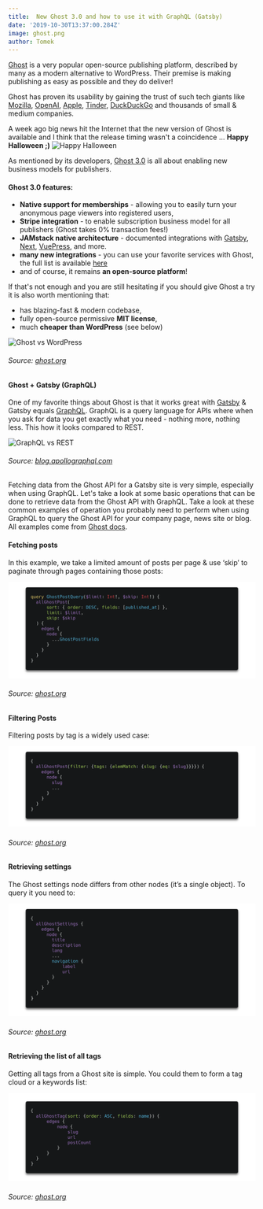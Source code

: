 ```yaml
---
title:  New Ghost 3.0 and how to use it with GraphQL (Gatsby)
date: '2019-10-30T13:37:00.284Z'
image: ghost.png
author: Tomek
---
```



[Ghost](https://ghost.org/) is a very popular open-source publishing platform, described by many as a modern alternative to WordPress. Their premise is making publishing as easy as possible and they do deliver!

Ghost has proven its usability by gaining the trust of such tech giants like [Mozilla](https://www.mozilla.org), [OpenAI](https://openai.com/), [Apple](https://www.apple.com/), [Tinder](https://tinder.com/), [DuckDuckGo](https://duckduckgo.com/) and thousands of small & medium companies.

A week ago big news hit the Internet that the new version of Ghost is available and I think that the release timing wasn't a coincidence ...  **Happy Halloween ;)**
![Happy Halloween](https://thepracticaldev.s3.amazonaws.com/i/d57w6fiu2biebod2i4cd.png)

As mentioned by its developers, [Ghost 3.0](https://ghost.org/3/) is all about enabling new business models for publishers.

#### Ghost 3.0 features:
- **Native support for memberships** - allowing you to easily turn your anonymous page viewers into registered users, 
- **Stripe integration** - to enable subscription business model for all publishers (Ghost takes 0% transaction fees!)
- **JAMstack native architecture** -  documented integrations with [Gatsby](https://www.gatsbyjs.org/), [Next](https://nextjs.org/), [VuePress](https://vuepress.vuejs.org/), and more.
- **many new integrations** - you can use your favorite services with Ghost, the full list is available [here](https://ghost.org/integrations/)
- and of course, it remains **an open-source platform**!

If that's not enough and you are still hesitating if you should give Ghost a try it is also worth mentioning that:
- has blazing-fast & modern codebase,
- fully open-source permissive **MIT license**,
- much **cheaper than WordPress** (see below)

![Ghost vs WordPress](https://thepracticaldev.s3.amazonaws.com/i/4h4l956b186kxftzwcdb.png)

###### Source: [ghost.org](https://ghost.org/vs/wordpress/)

#### Ghost + Gatsby (GraphQL)

One of my favorite things about Ghost is that it works great with [Gatsby](https://www.gatsbyjs.org/) & Gatsby equals [GraphQL](https://www.gatsbyjs.org/docs/graphql-concepts/). GraphQL is a query language for APIs where when you ask for data you get exactly what you need - nothing more, nothing less. This how it looks compared to REST.


![GraphQL vs REST](https://thepracticaldev.s3.amazonaws.com/i/5tsthxcpy4ub2czxqrd5.png)

###### Source: [blog.apollographql.com](https://blog.apollographql.com/graphql-vs-rest-5d425123e34b)


Fetching data from the Ghost API for a Gatsby site is very simple, especially when using GraphQL. Let's take a look at some basic operations that can be done to retrieve data from the Ghost API with GraphQL.
Take a look at these common examples of operation you probably need to perform when using GraphQL to query the Ghost API for your company page, news site or blog. All examples come from [Ghost docs](https://ghost.org/docs/api/v3/gatsby/graphql-recipes-for-ghost/).

#### Fetching posts
In this example, we take a limited amount of posts per page & use ‘skip’ to paginate through pages containing those posts:

![Alt Text](fetching_posts.png)
###### Source: [ghost.org](https://ghost.org/docs/api/v3/gatsby/graphql-recipes-for-ghost/)

#### Filtering Posts
Filtering posts by tag is a widely used case:

![Alt Text](filtering_posts.png)
###### Source: [ghost.org](https://ghost.org/docs/api/v3/gatsby/graphql-recipes-for-ghost/)

#### Retrieving settings
The Ghost settings node differs from other nodes (it’s a single object). To query it you need to:

![Alt Text](settings.png)
###### Source: [ghost.org](https://ghost.org/docs/api/v3/gatsby/graphql-recipes-for-ghost/)

#### Retrieving the list of all tags
Getting all tags from a Ghost site is simple. You could them to form a tag cloud or a keywords list:

![Alt Text](tags.png)
###### Source: [ghost.org](https://ghost.org/docs/api/v3/gatsby/graphql-recipes-for-ghost/)
